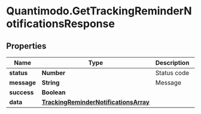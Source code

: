 # Quantimodo.GetTrackingReminderNotificationsResponse

## Properties
Name | Type | Description | Notes
------------ | ------------- | ------------- | -------------
**status** | **Number** | Status code | 
**message** | **String** | Message | [optional] 
**success** | **Boolean** |  | 
**data** | [**TrackingReminderNotificationsArray**](TrackingReminderNotificationsArray.md) |  | [optional] 



